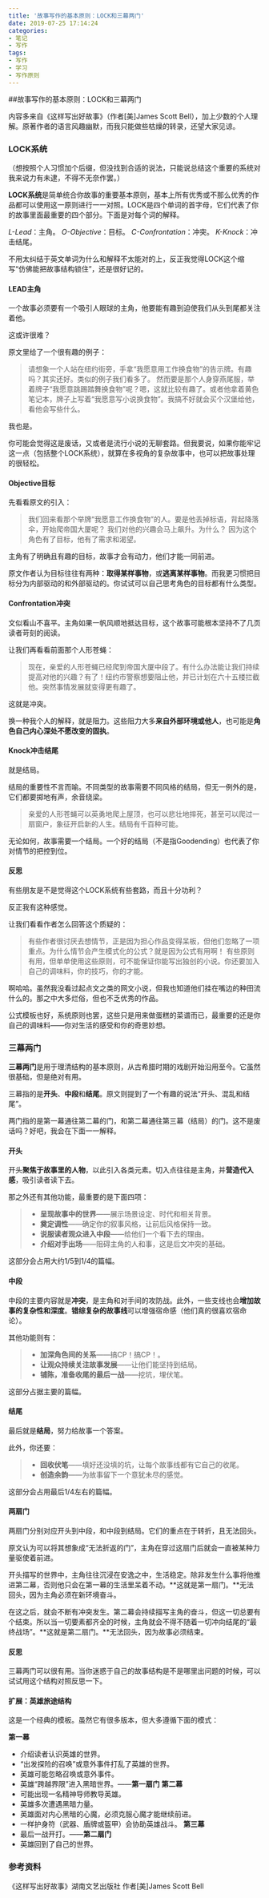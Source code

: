 ```yaml
---
title: '故事写作的基本原则：LOCK和三幕两门'
date: 2019-07-25 17:14:24
categories:
- 笔记
- 写作
tags:
- 写作
- 学习
- 写作原则
---
```


##故事写作的基本原则：LOCK和三幕两门

内容多来自《这样写出好故事》（作者\[美\]James Scott Bell），加上少数的个人理解。原著作者的语言风趣幽默，而我只能做些枯燥的转录，还望大家见谅。

### LOCK系统
（想按照个人习惯加个后缀，但没找到合适的说法，只能说总结这个重要的系统对我来说力有未逮，不得不无奈作罢。）

**LOCK系统**是简单统合你故事的重要基本原则，基本上所有优秀或不那么优秀的作品都可以使用这一原则进行一一对照。LOCK是四个单词的首字母，它们代表了你的故事里面最重要的四个部分。下面是对每个词的解释。

*L-Lead*：主角。
*O-Objective*：目标。
*C-Confrontation*：冲突。
*K-Knock*：冲击结尾。

不用太纠结于英文单词为什么和解释不太能对的上，反正我觉得LOCK这个缩写“仿佛能把故事结构锁住”，还是很好记的。

#### LEAD主角

一个故事必须要有一个吸引人眼球的主角，他要能有趣到迫使我们从头到尾都关注着他。

这或许很难？

原文里给了一个很有趣的例子：
> 请想象一个人站在纽约街旁，手拿“我愿意用工作换食物”的告示牌。有趣吗？其实还好。类似的例子我们看多了。
> 然而要是那个人身穿燕尾服，举着牌子“我愿意跳踢踏舞换食物”呢？嗯，这就比较有趣了。或者他拿着黄色笔记本，牌子上写着“我愿意写小说换食物”。我搞不好就会买个汉堡给他，看他会写些什么。

我也是。

你可能会觉得这是废话，又或者是流行小说的无聊套路。但我要说，如果你能牢记这一点（包括整个LOCK系统），就算在多视角的复杂故事中，也可以把故事处理的很轻松。

#### Objective目标

先看看原文的引入：
> 我们回来看那个举牌“我愿意工作换食物”的人。要是他丢掉标语，背起降落伞，开始爬帝国大厦呢？
> 我们对他的兴趣会马上飙升。为什么？
> 因为这个角色有了目标，他有了需求和渴望。

主角有了明确且有趣的目标，故事才会有动力，他们才能一同前进。

原文作者认为目标往往有两种：**取得某样事物**，或**逃离某样事物**。而我更习惯把目标分为内部驱动的和外部驱动的。你试试可以自己思考角色的目标都有什么类型。

#### Confrontation冲突

文似看山不喜平。主角如果一帆风顺地抵达目标，这个故事可能根本坚持不了几页读者苛刻的阅读。

让我们再看看前面那个人形苍蝇：
> 现在，亲爱的人形苍蝇已经爬到帝国大厦中段了。有什么办法能让我们持续提高对他的兴趣？有了！纽约市警察想要阻止他，并已计划在六十五楼拦截他。突然事情发展就变得更有趣了。

这就是冲突。

换一种我个人的解释，就是阻力。这些阻力大多**来自外部环境或他人**，也可能是**角色自己内心深处不愿改变的固执**。

#### Knock冲击结尾

就是结局。

结局的重要性不言而喻。不同类型的故事需要不同风格的结局，但无一例外的是，它们都要掷地有声，余音绕梁。

> 亲爱的人形苍蝇可以英勇地爬上屋顶，也可以悲壮地摔死，甚至可以爬过一扇窗户，象征开启新的人生。结局有千百种可能。

无论如何，故事需要一个结局。一个好的结局（不是指Goodending）也代表了你对情节的把控到位。

#### 反思

有些朋友是不是觉得这个LOCK系统有些套路，而且十分功利？

反正我有这种感觉。

让我们看看作者怎么回答这个质疑的：
> 有些作者很讨厌去想情节，正是因为担心作品变得呆板，但他们忽略了一项重点。为什么情节会产生模式化的公式？就是因为公式有用啊！
> 有些原则有用，但单单使用这些原则，可不能保证你能写出独创的小说。你还要加入自己的调味料，你的技巧，你的才能。

啊哈哈。虽然我没看过起点文之类的网文小说，但我也知道他们挂在嘴边的种田流什么的。那之中大多烂俗，但也不乏优秀的作品。

公式模板也好，系统原则也罢，这些只是用来做蛋糕的菜谱而已，最重要的还是你自己的调味料——你对生活的感受和你的奇思妙想。

### 三幕两门

**三幕两门**是用于理清结构的基本原则，从古希腊时期的戏剧开始沿用至今。它虽然很基础，但是绝对有用。

三幕指的是**开头**、**中段**和**结尾**。原文则提到了一个有趣的说法“开头、混乱和结尾”。

两门指的是第一幕通往第二幕的门，和第二幕通往第三幕（结局）的门。这不是废话吗？好吧，我会在下面一一解释。

#### 开头

开头**聚焦于故事里的人物**，以此引入各类元素。切入点往往是主角，并**营造代入感**，吸引读者读下去。

那之外还有其他功能，最重要的是下面四项：
> - **呈现故事中的世界**——展示场景设定、时代和相关背景。
> - **奠定调性**——确定你的叙事风格，让前后风格保持一致。
> - **说服读者观众进入中段**——给他们一个看下去的理由。
> - **介绍对手出场**——阻碍主角的人和事，这是后文冲突的基础。

这部分会占用大约1/5到1/4的篇幅。

#### 中段

中段的主要内容就是**冲突**，是主角和对手间的攻防战。此外，一些支线也会**增加故事的复杂性和深度**。**错综复杂的故事线**可以增强宿命感（他们真的很喜欢宿命论）。

其他功能则有：
> - **加深角色间的关系**——搞CP！搞CP！。
> - **让观众持续关注故事发展**——让他们能坚持到结局。
> - **铺陈，准备收尾的最后一战**——挖坑，埋伏笔。

这部分占据主要的篇幅。

#### 结尾

最后就是**结局**，努力给故事一个答案。

此外，你还要：
> - **回收伏笔**——填好还没填的坑，让每个故事线都有它自己的收尾。
> - **创造余韵**——为故事留下一个意犹未尽的感觉。

这部分会占用最后1/4左右的篇幅。

#### 两扇门

两扇门分别对应开头到中段，和中段到结局。它们的重点在于转折，且无法回头。

原文认为可以将其想象成“无法折返的门”，主角在穿过这扇门后就会一直被某种力量驱使着前进。

开头描写的世界中，主角往往沉浸在安逸之中，生活稳定。除非发生什么事将他推进第二幕，否则他只会在第一幕的生活里呆着不动。**这就是第一扇门。**无法回头，因为主角必须在新环境奋斗。

在这之后，就会不断有冲突发生。第二幕会持续描写主角的奋斗，但这一切总要有个结束。所以当一切要素都齐全的时候，主角就会不得不随着一切冲向结尾的“最终战场”。**这就是第二扇门。**无法回头，因为故事必须结束。

#### 反思

三幕两门可以很有用。当你迷惑于自己的故事结构是不是哪里出问题的时候，可以试试用这个结构对照反思一下。

#### 扩展：英雄旅途结构

这是一个经典的模板。虽然它有很多版本，但大多遵循下面的模式：

**第一幕**
- 介绍读者认识英雄的世界。
- “出发探险的召唤”或意外事件打乱了英雄的世界。
- 英雄可能忽略召唤或意外事件。
- 英雄“跨越界限”进入黑暗世界。——**第一扇门**
**第二幕**
- 可能出现一名精神导师教导英雄。
- 英雄多次遭遇黑暗力量。
- 英雄面对内心黑暗的心魔，必须克服心魔才能继续前进。
- 一样护身符（武器、盾牌或盔甲）会协助英雄战斗。
**第三幕**
- 最后一战开打。——**第二扇门**
- 英雄回到了自己的世界。

### 参考资料

《这样写出好故事》湖南文艺出版社 作者\[美\]James Scott Bell